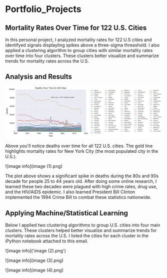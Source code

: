 # Portfolio_Projects

## Mortality Rates Over Time for 122 U.S. Cities

In this personal project, I analyzed mortality rates for 122 U.S cities and identifyed signals displayling spikes above a three-sigma threashold. I also applied a clustering algorithm to group cities with similar mortality rates over time into four clusters. These clusters better visualize and summarize trends for mortality rates across the U.S.

## Analysis and Results

![image info](image.png)

Above you'll notice deaths over time for all 122 U.S. cities. The gold line highlights mortality rates for New York City (the most populated city in the U.S.).

![image info](image (1).png)

The plot above shows a significant spike in deaths during the 80s and 90s decade for people 25 to 44 years old. After doing some online research, I learned these two decades were plagued with high crime rates, drug use, and the HIV/AIDS epidemic. I also learned President Bill Clinton implemented the 1994 Crime Bill to combat these statistics nationwide.

## Applying Machine/Statistical Learning

Below I applied two clustering algorithms to group U.S. cities into four main clusters. These clusters helped better visualize and summarize trends for mortality rates across the U.S. I listed the cities for each cluster in the iPython notebook attached to this email.

![image info]('image (2).png')

![image info](image (3).png)

![image info](image (4).png)
